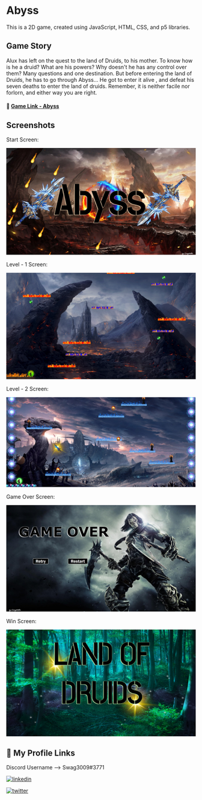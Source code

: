 
# Abyss

This is a 2D game, created using JavaScript, HTML, CSS, and p5 libraries.


## Game Story

Alux has left on the quest to the land of Druids, to his mother. To know how is he a druid? What are his powers? Why doesn't he has any control over them? Many questions and one destination. But before entering the land of Druids, he has to go through Abyss... He got to enter it alive , and defeat his seven deaths to enter the land of druids. Remember, it is neither facile nor forlorn, and either way you are right.


#### 🔗  <a href = "https://swag3009.github.io/Abyss/">Game Link - Abyss</a>


## Screenshots
Start Screen: 

![Start Screen](./assets/screenshot/StartScreen.png)

Level - 1 Screen:

![Level - 1](./assets/screenshot/level1.png)

Level - 2 Screen:

![Level - 2](./assets/screenshot/level2.png)

Game Over Screen:

![Game Over Screen](./assets/screenshot/gameOver.png)

Win Screen:

![Win Screen](./assets/screenshot/winPage.png)


## 🔗 My Profile Links
Discord Username --> Swag3009#3771

[![linkedin](https://img.shields.io/badge/linkedin-0A66C2?style=for-the-badge&logo=linkedin&logoColor=white)](https://www.linkedin.com/in/swagatika-mohapatra-411b32239)

[![twitter](https://img.shields.io/badge/twitter-1DA1F2?style=for-the-badge&logo=twitter&logoColor=white)](https://twitter.com/Swag3009?t=GEv8PTwtP3ZGQzCDiRs6Tw&s=08)

